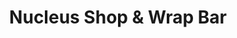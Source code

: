 ---
title: "Nucleus Shop & Wrap Bar"
url: /edinburgh/nucleus-shop-and-wrap-bar/
shop: convenience
---